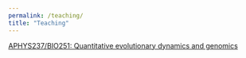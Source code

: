 ```yaml
---
permalink: /teaching/
title: "Teaching"
---
```


<a href="https://bgoodlab.github.io/courses/apphys237">APHYS237/BIO251: Quantitative evolutionary dynamics and genomics</a>
